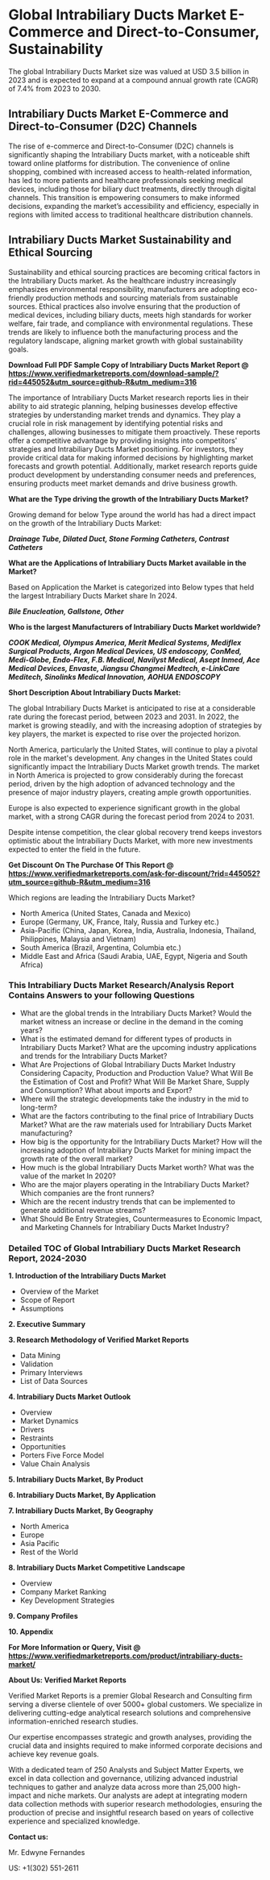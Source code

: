 <h1>Global Intrabiliary Ducts Market E-Commerce and Direct-to-Consumer, Sustainability</h1><p class=""><p>The global Intrabiliary Ducts Market size was valued at USD 3.5 billion in 2023 and is expected to expand at a compound annual growth rate (CAGR) of 7.4% from 2023 to 2030.</p><h2>Intrabiliary Ducts Market E-Commerce and Direct-to-Consumer (D2C) Channels</h2><p>The rise of e-commerce and Direct-to-Consumer (D2C) channels is significantly shaping the Intrabiliary Ducts market, with a noticeable shift toward online platforms for distribution. The convenience of online shopping, combined with increased access to health-related information, has led to more patients and healthcare professionals seeking medical devices, including those for biliary duct treatments, directly through digital channels. This transition is empowering consumers to make informed decisions, expanding the market’s accessibility and efficiency, especially in regions with limited access to traditional healthcare distribution channels.</p><h2>Intrabiliary Ducts Market Sustainability and Ethical Sourcing</h2><p>Sustainability and ethical sourcing practices are becoming critical factors in the Intrabiliary Ducts market. As the healthcare industry increasingly emphasizes environmental responsibility, manufacturers are adopting eco-friendly production methods and sourcing materials from sustainable sources. Ethical practices also involve ensuring that the production of medical devices, including biliary ducts, meets high standards for worker welfare, fair trade, and compliance with environmental regulations. These trends are likely to influence both the manufacturing process and the regulatory landscape, aligning market growth with global sustainability goals.</p></p><p class=""><strong>Download Full PDF Sample Copy of Intrabiliary Ducts Market Report @ <a href="https://www.verifiedmarketreports.com/download-sample/?rid=445052&utm_source=github-R&utm_medium=316" target="_blank">https://www.verifiedmarketreports.com/download-sample/?rid=445052&utm_source=github-R&utm_medium=316</a></strong></p><p>The importance of&nbsp;Intrabiliary Ducts Market research reports lies in their ability to aid strategic planning, helping businesses develop effective strategies by understanding market trends and dynamics. They play a crucial role in risk management by identifying potential risks and challenges, allowing businesses to mitigate them proactively. These reports offer a competitive advantage by providing insights into competitors' strategies and Intrabiliary Ducts Market positioning. For investors, they provide critical data for making informed decisions by highlighting market forecasts and growth potential. Additionally, market research reports guide product development by understanding consumer needs and preferences, ensuring products meet market demands and drive business growth.</p><p><strong>What are the&nbsp;Type driving the growth of the Intrabiliary Ducts Market?</strong></p><p id="" class="">Growing demand for below Type around the world has had a direct impact on the growth of the Intrabiliary Ducts Market:</p><p class=""><em><strong>Drainage Tube, Dilated Duct, Stone Forming Catheters, Contrast Catheters</strong></em></p><p class=""><strong>What are the&nbsp;Applications&nbsp;of Intrabiliary Ducts Market available in the Market?</strong></p><p id="" class="">Based on Application the Market is categorized into Below types that held the largest Intrabiliary Ducts Market share In 2024.</p><p class=""><em><strong>Bile Enucleation, Gallstone, Other</strong></em></p><p class=""><strong>Who is the largest Manufacturers of Intrabiliary Ducts Market worldwide?</strong></p><p><em><strong>COOK Medical, Olympus America, Merit Medical Systems, Mediflex Surgical Products, Argon Medical Devices, US endoscopy, ConMed, Medi-Globe, Endo-Flex, F.B. Medical, Navilyst Medical, Asept Inmed, Ace Medical Devices, Envaste, Jiangsu Changmei Medtech, e-LinkCare Meditech, Sinolinks Medical Innovation, AOHUA ENDOSCOPY</strong></em></p><p id="" class=""><strong>Short Description About Intrabiliary Ducts Market:</strong></p><p>The global Intrabiliary Ducts Market is anticipated to rise at a considerable rate during the forecast period, between 2023 and 2031. In 2022, the market is growing steadily, and with the increasing adoption of strategies by key players, the market is expected to rise over the projected horizon.</p><p>North America, particularly the United States, will continue to play a pivotal role in the market's development. Any changes in the United States could significantly impact the Intrabiliary Ducts Market growth trends. The market in North America is projected to grow considerably during the forecast period, driven by the high adoption of advanced technology and the presence of major industry players, creating ample growth opportunities.</p><p>Europe is also expected to experience significant growth in the global market, with a strong CAGR during the forecast period from 2024 to 2031.</p><p>Despite intense competition, the clear global recovery trend keeps investors optimistic about the Intrabiliary Ducts Market, with more new investments expected to enter the field in the future.</p><p id="" class=""><strong>Get Discount On The Purchase Of This Report @ <a href="https://www.verifiedmarketreports.com/ask-for-discount/?rid=445052?utm_source=github-R&utm_medium=316" target="_blank">https://www.verifiedmarketreports.com/ask-for-discount/?rid=445052?utm_source=github-R&utm_medium=316</a></strong></p><p class="">Which regions are leading the Intrabiliary Ducts Market?</p><ul><li>North America (United States, Canada and Mexico)</li><li>Europe (Germany, UK, France, Italy, Russia and Turkey etc.)</li><li>Asia-Pacific (China, Japan, Korea, India, Australia, Indonesia, Thailand, Philippines, Malaysia and Vietnam)</li><li>South America (Brazil, Argentina, Columbia etc.)</li><li>Middle East and Africa (Saudi Arabia, UAE, Egypt, Nigeria and South Africa)</li></ul><h3 id="" class="">This Intrabiliary Ducts Market Research/Analysis Report Contains Answers to your following Questions</h3><ul><li>What are the global trends in the Intrabiliary Ducts Market? Would the market witness an increase or decline in the demand in the coming years?</li><li>What is the estimated demand for different types of products in Intrabiliary Ducts Market? What are the upcoming industry applications and trends for the Intrabiliary Ducts Market?</li><li>What Are Projections of Global Intrabiliary Ducts Market Industry Considering Capacity, Production and Production Value? What Will Be the Estimation of Cost and Profit? What Will Be Market Share, Supply and Consumption? What about imports and Export?</li><li>Where will the strategic developments take the industry in the mid to long-term?</li><li>What are the factors contributing to the final price of Intrabiliary Ducts Market? What are the raw materials used for Intrabiliary Ducts Market manufacturing?</li><li>How big is the opportunity for the Intrabiliary Ducts Market? How will the increasing adoption of Intrabiliary Ducts Market for mining impact the growth rate of the overall market?</li><li>How much is the global Intrabiliary Ducts Market worth? What was the value of the market In 2020?</li><li>Who are the major players operating in the Intrabiliary Ducts Market? Which companies are the front runners?</li><li>Which are the recent industry trends that can be implemented to generate additional revenue streams?</li><li>What Should Be Entry Strategies, Countermeasures to Economic Impact, and Marketing Channels for Intrabiliary Ducts Market Industry?</li></ul><h3 id="" class="">Detailed TOC of Global Intrabiliary Ducts Market Research Report, 2024-2030</h3><p id="" class=""><strong>1. Introduction of the Intrabiliary Ducts Market</strong></p><ul><li>Overview of the Market</li><li>Scope of Report</li><li>Assumptions</li></ul><p id="" class=""><strong>2. Executive Summary</strong></p><p id="" class=""><strong>3. Research Methodology of Verified Market Reports</strong></p><ul><li>Data Mining</li><li>Validation</li><li>Primary Interviews</li><li>List of Data Sources</li></ul><p id="" class=""><strong>4. Intrabiliary Ducts Market Outlook</strong></p><ul><li>Overview</li><li>Market Dynamics</li><li>Drivers</li><li>Restraints</li><li>Opportunities</li><li>Porters Five Force Model</li><li>Value Chain Analysis</li></ul><p id="" class=""><strong>5. Intrabiliary Ducts Market, By Product</strong></p><p id="" class=""><strong>6. Intrabiliary Ducts Market, By Application</strong></p><p id="" class=""><strong>7. Intrabiliary Ducts Market, By Geography</strong></p><ul><li>North America</li><li>Europe</li><li>Asia Pacific</li><li>Rest of the World</li></ul><p id="" class=""><strong>8. Intrabiliary Ducts Market Competitive Landscape</strong></p><ul><li>Overview</li><li>Company Market Ranking</li><li>Key Development Strategies</li></ul><p id="" class=""><strong>9. Company Profiles</strong></p><p id="" class=""><strong>10. Appendix</strong></p><p id="" class=""><strong>For More Information or Query, Visit @ <a href="https://www.verifiedmarketreports.com/product/intrabiliary-ducts-market/" target="_blank">https://www.verifiedmarketreports.com/product/intrabiliary-ducts-market/</a></strong></p><p id="" class=""><strong>About Us: Verified Market Reports</strong></p><p id="" class="">Verified Market Reports is a premier Global Research and Consulting firm serving a diverse clientele of over 5000+ global customers. We specialize in delivering cutting-edge analytical research solutions and comprehensive information-enriched research studies.</p><p id="" class="">Our expertise encompasses strategic and growth analyses, providing the crucial data and insights required to make informed corporate decisions and achieve key revenue goals.</p><p id="" class="">With a dedicated team of 250 Analysts and Subject Matter Experts, we excel in data collection and governance, utilizing advanced industrial techniques to gather and analyze data across more than 25,000 high-impact and niche markets. Our analysts are adept at integrating modern data collection methods with superior research methodologies, ensuring the production of precise and insightful research based on years of collective experience and specialized knowledge.</p><p id="" class=""><strong>Contact us:</strong></p><p id="" class="">Mr. Edwyne Fernandes</p><p id="" class="">US: +1(302) 551-2611</p>